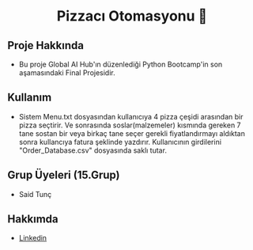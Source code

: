 
  <h1 align="center">Pizzacı Otomasyonu 🍕</h3>


## Proje Hakkında

* Bu proje Global AI Hub'ın düzenlediği Python Bootcamp'in son aşamasındaki Final Projesidir.

## Kullanım

* Sistem Menu.txt dosyasından kullanıcıya 4 pizza çeşidi arasından bir pizza seçtirir. Ve sonrasında soslar(malzemeler) kısmında gereken 7 tane sostan bir veya birkaç tane seçer gerekli fiyatlandırmayı aldıktan sonra kullancıya fatura şeklinde yazdırır. Kullanıcının girdilerini "Order_Database.csv" dosyasında saklı tutar.

## Grup Üyeleri (15.Grup)
- Said Tunç


## Hakkımda

* [Linkedin](https://www.linkedin.com/in/saidtunc/)
